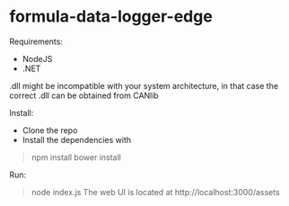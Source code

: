 # formula-data-logger-edge

Requirements:
- NodeJS
- .NET

.dll might be incompatible with your system architecture, in that case the correct .dll can be obtained from CANlib

Install:
- Clone the repo
- Install the dependencies with
> npm install
> bower install

Run:
> node index.js
The web UI is located at http://localhost:3000/assets

